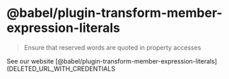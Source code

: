 # @babel/plugin-transform-member-expression-literals

> Ensure that reserved words are quoted in property accesses

See our website [@babel/plugin-transform-member-expression-literals](DELETED_URL_WITH_CREDENTIALS
